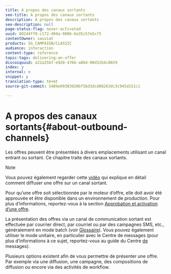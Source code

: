 ```yaml
---
title: A propos des canaux sortants
seo-title: A propos des canaux sortants
description: A propos des canaux sortants
seo-description: null
page-status-flag: never-activated
uuid: 802d4ff8-c172-494a-9086-6e35c57e5cf5
contentOwner: sauviat
products: SG_CAMPAIGN/CLASSIC
audience: interaction
content-type: reference
topic-tags: delivering-an-offer
discoiquuid: a22a25bf-e920-4766-a864-00d32b4c8029
index: y
internal: n
snippet: y
translation-type: tm+mt
source-git-commit: 5489e09303920bf5bd3dcd08263dc3c945d151c1

---
```



# A propos des canaux sortants{#about-outbound-channels}

Les offres peuvent être présentées à divers emplacements utilisant un canal entrant ou sortant. Ce chapitre traite des canaux sortants.

>[!NOTE]
>
>Vous pouvez également regarder cette [vidéo](https://helpx.adobe.com/campaign/classic/how-to/deliver-an-offer-on-outbound-channel-in-acv6.html?playlist=/ccx/v1/collection/product/campaign/classic/segment/digital-marketers/explevel/intermediate/applaunch/get-started/collection.ccx.js&ref=helpx.adobe.com) qui explique en détail comment diffuser une offre sur un canal sortant.

Pour qu’une offre soit sélectionnée par le moteur d’offre, elle doit avoir été approuvée et être disponible dans un environnement de production. Pour plus d’informations, reportez-vous à la section [Approbation et activation d’une offre](../../interaction/using/approving-and-activating-an-offer.md).

La présentation des offres via un canal de communication sortant est effectuée par courrier direct, par courriel ou par des campagnes SMS, etc., généralement en mode batch (voir [Glossaire](../../interaction/using/glossary.md)). Vous pouvez également utiliser le mode unitaire, en particulier avec le Centre de messages (pour plus d’informations à ce sujet, reportez-vous au guide du Centre [de](../../message-center/using/about-transactional-messaging.md) messages).

Plusieurs options existent afin de vous permettre de présenter une offre. Par exemple via une diffusion, une campagne, des compositions de diffusion ou encore via des activités de workflow.
